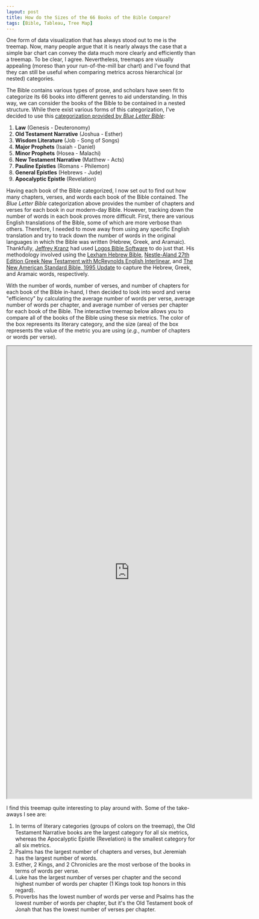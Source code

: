 ```yaml
---
layout: post
title: How do the Sizes of the 66 Books of the Bible Compare?
tags: [Bible, Tableau, Tree Map]
---
```


One form of data visualization that has always stood out to me is the treemap.  Now, many people argue that it is nearly always the case that a simple bar chart can convey the data much more clearly and efficiently than a treemap.  To be clear, I agree.  Nevertheless, treemaps are visually appealing (moreso than your run-of-the-mill bar chart) and I've found that they can still be useful when comparing metrics across hierarchical (or nested) categories.

The Bible contains various types of prose, and scholars have seen fit to categorize its 66 books into different genres to aid understanding.  In this way, we can consider the books of the Bible to be contained in a nested structure.  While there exist various forms of this categorization, I've decided to use this [categorization provided by _Blue Letter Bible_](https://www.blueletterbible.org/study/misc/66books.cfm):
1. **Law** (Genesis - Deuteronomy)
2. **Old Testament Narrative** (Joshua - Esther)
3. **Wisdom Literature** (Job - Song of Songs)
4. **Major Prophets** (Isaiah - Daniel)
5. **Minor Prophets** (Hosea - Malachi)
6. **New Testament Narrative** (Matthew - Acts)
7. **Pauline Epistles** (Romans - Philemon)
8. **General Epistles** (Hebrews - Jude)
9. **Apocalyptic Epistle** (Revelation)

Having each book of the Bible categorized, I now set out to find out how many chapters, verses, and words each book of the Bible contained.  The _Blue Letter Bible_ categorization above provides the number of chapters and verses for each book in our modern-day Bible.  However, tracking down the number of words in each book proves more difficult.  First, there are various English translations of the Bible, some of which are more verbose than others.  Therefore, I needed to move away from using any specific English translation and try to track down the number of words in the original languages in which the Bible was written (Hebrew, Greek, and Aramaic).  Thankfully, [Jeffrey Kranz](https://overviewbible.com/word-counts-books-of-bible/) had used [Logos Bible Software](https://www.logos.com/7) to do just that.  His methodology involved using the [Lexham Hebrew Bible](https://www.logos.com/product/27297/lexham-hebrew-bible-with-morphology), [Nestle-Aland 27th Edition Greek New Testament with McReynolds English Interlinear](https://www.logos.com/product/1814/nestle-aland-27th-edition-greek-new-testament-with-mcreynolds-english-interlinear), and [The New American Standard Bible, 1995 Update](https://www.logos.com/product/308/the-new-american-standard-bible-1995-update) to capture the Hebrew, Greek, and Aramaic words, respectively.

With the number of words, number of verses, and number of chapters for each book of the Bible in-hand, I then decided to look into word and verse "efficiency" by calculating the average number of words per verse, average number of words per chapter, and average number of verses per chapter for each book of the Bible.  The interactive treemap below allows you to compare all of the books of the Bible using these six metrics.  The color of the box represents its literary category, and the size (area) of the box represents the value of the metric you are using (_e.g._, number of chapters or words per verse).

<iframe src="https://public.tableau.com/views/BooksoftheBible/Dashboard1?:showVizHome=no&:embed=true"
 width="650" height="1200"></iframe>

I find this treemap quite interesting to play around with.  Some of the take-aways I see are:
1. In terms of literary categories (groups of colors on the treemap), the Old Testament Narrative books are the largest category for all six metrics, whereas the Apocalyptic Epistle (Revelation) is the smallest category for all six metrics.
2. Psalms has the largest number of chapters and verses, but Jeremiah has the largest number of words.
3. Esther, 2 Kings, and 2 Chronicles are the most verbose of the books in terms of words per verse.
4. Luke has the largest number of verses per chapter and the second highest number of words per chapter (1 Kings took top honors in this regard).
5. Proverbs has the lowest number of words per verse and Psalms has the lowest number of words per chapter, but it's the Old Testament book of Jonah that has the lowest number of verses per chapter.
